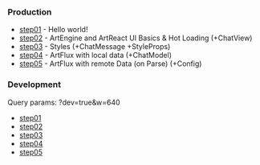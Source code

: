 ### Production
 * [step01](step01) - Hello world!
 * [step02](step02) - ArtEngine and ArtReact UI Basics & Hot Loading (+ChatView)
 * [step03](step03) - Styles (+ChatMessage +StyleProps)
 * [step04](step04) - ArtFlux with local data (+ChatModel)
 * [step05](step05) - ArtFlux with remote Data (on Parse) (+Config)

### Development

Query params: ?dev=true&w=640

 * [step01](step01?dev=true)
 * [step02](step02?dev=true)
 * [step03](step03?dev=true)
 * [step04](step04?dev=true)
 * [step05](step05?dev=true)
